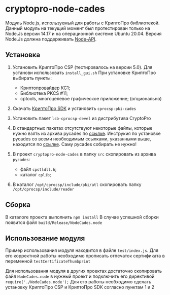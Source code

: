 # cryptopro-node-cades

Модуль Node.js, используемый для работы с КриптоПро библиотекой.
Данный модуль на текущий момент был протестирован только на Node.Js версии 14.17 и на операционной системе Ubuntu 20.04. Версия Node.Js должна поддерживать [Node-API](https://nodejs.org/api/n-api.html#n_api_node_api). 

## Установка

1. Установить КриптоПро CSP (тестировалось на версии 5.0).
Для установи использовать `install_gui.sh`
При установке КриптоПро выбирать пункты:
    - Криптопровайдер КС1;
    - Библиотека PKCS #11;
    - cptools, многоцелевое графическое приложение; (опционально)

2. Скачать [КриптоПро SDK](https://cryptopro.ru/products/cades/downloads) и установить `cprocsp-pki-cades`
3. Установить пакет `lsb-cprocsp-devel` из дистрибутива CryptoPro
4. В стандартных пакетах отсутствуют некоторые файлы, которые нужно взять из архива pycades по [ссылке](https://cryptopro.ru/sites/default/files/products/cades/pycades/pycades.zip).
Инструкия по установке pycades со всеми необходимым ссылками, указанными выше, находится по [ссылке](https://docs.cryptopro.ru/cades/pycades/pycades-build).
Саму pycades собирать не нужно!
   
5. В проект `cryptopro-node-cades` в папку `src` скопировать из архива `pycades`:
    - файл `cpstldll.h`;
    - каталог `cplib`;
    
6. В каталог `/opt/cprocsp/include/pki/atl` скопировать папку `/opt/cprocsp/include/reader`  

## Сборка

В каталоге проекта выполнить `npm install`
В случае успешной сборки появится файл `build/Release/NodeCades.node`

## Использование модуля
Пример использования модуля находится в файле `test/index.js`.
Для его корректной работы необходимо прописать отпечаток сертификата в переменной `testCertificateThumbprint`

Для использования модуля в других проектах достаточно скопировать файл `NodeCades.node` в нужный проект и подключить его директивой `require('./NodeCades.node');`
Для его работы необходимо сделать установку КриптоПро CSP и КриптоПро SDK согласно пунктам 1 и 2
